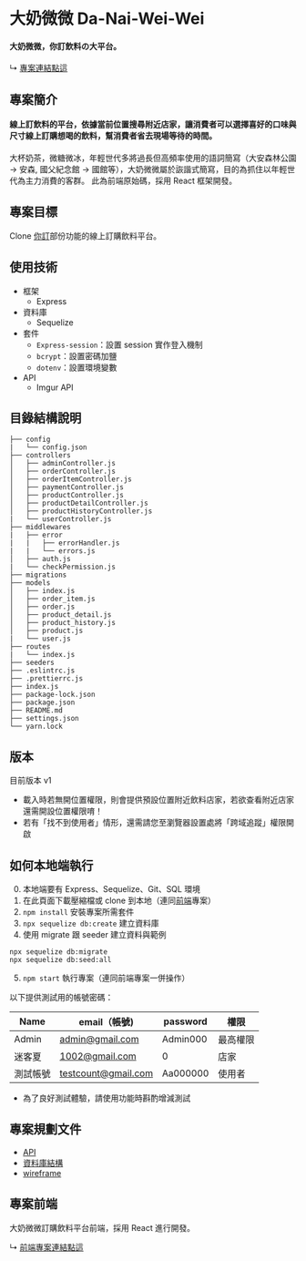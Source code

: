 # 大奶微微 Da-Nai-Wei-Wei

#### 大奶微微，你訂飲料の大平台。

↳ [專案連結點這](https://main.d318dyc2vbskcy.amplifyapp.com/)

## 專案簡介

#### 線上訂飲料的平台，依據當前位置搜尋附近店家，讓消費者可以選擇喜好的口味與尺寸線上訂購想喝的飲料，幫消費者省去現場等待的時間。
大杯奶茶，微糖微冰，年輕世代多將過長但高頻率使用的語詞簡寫（大安森林公園 → 安森, 國父紀念館 → 國館等），大奶微微屬於詼諧式簡寫，目的為抓住以年輕世代為主力消費的客群。 此為前端原始碼，採用 React 框架開發。

## 專案目標

Clone [你訂](https://order.nidin.shop/)部份功能的線上訂購飲料平台。

## 使用技術

- 框架
  - Express
- 資料庫
  - Sequelize
- 套件
  - `Express-session`：設置 session 實作登入機制
  - `bcrypt`：設置密碼加鹽
  - `dotenv`：設置環境變數
- API
  - Imgur API

## 目錄結構說明
```
├── config                      
|   └── config.json
├── controllers                      
│   ├── adminController.js                
│   ├── orderController.js       
│   ├── orderItemController.js 
│   ├── paymentController.js
│   ├── productController.js
│   ├── productDetailController.js
│   ├── productHistoryController.js
|   └── userController.js
├── middlewares 
|   ├── error
|   |   ├── errorHandler.js
|   |   └── errors.js
│   ├── auth.js
|   └── checkPermission.js
├── migrations 
├── models                      
│   ├── index.js                
│   ├── order_item.js       
│   ├── order.js 
│   ├── product_detail.js
│   ├── product_history.js
│   ├── product.js
|   └── user.js
├── routes                      
|   └── index.js
├── seeders                      
├── .eslintrc.js
├── .prettierrc.js
├── index.js
├── package-lock.json
├── package.json
├── README.md
├── settings.json
└── yarn.lock

```

## 版本
目前版本 v1
- 載入時若無開位置權限，則會提供預設位置附近飲料店家，若欲查看附近店家還需開設位置權限唷！
- 若有「找不到使用者」情形，還需請您至瀏覽器設置處將「跨域追蹤」權限開啟

## 如何本地端執行

0. 本地端要有 Express、Sequelize、Git、SQL 環境
1. 在此頁面下載壓縮檔或 clone 到本地（連同[前端](https://github.com/Lindsay0214/Da-Nai-Wei-Wei-front-end/edit/dev/README.md)專案）
2. `npm install` 安裝專案所需套件
3. `npx sequelize db:create` 建立資料庫
4. 使用 migrate 跟 seeder 建立資料與範例
```
npx sequelize db:migrate
npx sequelize db:seed:all
```
5. `npm start` 執行專案（連同前端專案一併操作）

以下提供測試用的帳號密碼：

| Name     | email（帳號)     | password | 權限      |
| -------- | --------------- | -------- | -------- |
| Admin    | admin@gmail.com | Admin000 | 最高權限  |
| 迷客夏     | 1002@gmail.com  | 0        | 店家     |
| 測試帳號 | testcount@gmail.com | Aa000000 | 使用者   |
* 為了良好測試體驗，請使用功能時斟酌增減測試


## 專案規劃文件

- [API](https://hackmd.io/ccYzRWXWTVmfORPKYCABzQ)
- [資料庫結構](https://dbdiagram.io/d/6129ec6d825b5b0146e89ae8)
- [wireframe](https://www.figma.com/file/3pgHaXjJKKaDGzJWC0AjnI/Beverage-Wireframe?node-id=0%3A1)

## 專案前端

大奶微微訂購飲料平台前端，採用 React 進行開發。

↳ [前端專案連結點這](https://github.com/Lindsay0214/Da-Nai-Wei-Wei-front-end)
